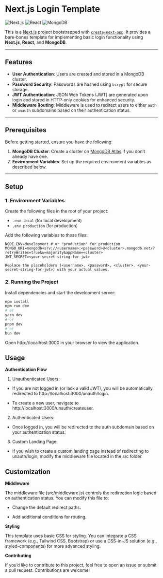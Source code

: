 # Next.js Login Template

![Next.js](https://img.shields.io/badge/Next.js-13-blue?logo=next.js)
![React](https://img.shields.io/badge/React-18-blue?logo=react)
![MongoDB](https://img.shields.io/badge/MongoDB-6-green?logo=mongodb)

This is a [Next.js](https://nextjs.org) project bootstrapped with [`create-next-app`](https://nextjs.org/docs/app/api-reference/cli/create-next-app). It provides a bare-bones template for implementing basic login functionality using **Next.js**, **React**, and **MongoDB**.

---

## Features

- **User Authentication**: Users are created and stored in a MongoDB cluster.
- **Password Security**: Passwords are hashed using `bcrypt` for secure storage.
- **JWT Authentication**: JSON Web Tokens (JWT) are generated upon login and stored in HTTP-only cookies for enhanced security.
- **Middleware Routing**: Middleware is used to redirect users to either `auth` or `unauth` subdomains based on their authentication status.

---

## Prerequisites

Before getting started, ensure you have the following:

1. **MongoDB Cluster**: Create a cluster on [MongoDB Atlas](https://www.mongodb.com/atlas/database) if you don’t already have one.
2. **Environment Variables**: Set up the required environment variables as described below.

---

## Setup

### 1. Environment Variables

Create the following files in the root of your project:

- `.env.local` (for local development)
- `.env.production` (for production)

Add the following variables to these files:

```plaintext
NODE_ENV=development # or "production" for production
MONGO_URI=mongodb+srv://<username>:<password>@<cluster>.mongodb.net/?retryWrites=true&w=majority&appName=<cluster>
JWT_SECRET=<your-secret-string-for-jwt>

Replace the placeholders (<username>, <password>, <cluster>, <your-secret-string-for-jwt>) with your actual values.
```

### 2. Running the Project

Install dependencies and start the development server:

```bash
npm install
npm run dev
# or
yarn dev
# or
pnpm dev
# or
bun dev
```

Open http://localhost:3000 in your browser to view the application.

## Usage

**Authentication Flow**

1. Unauthenticated Users:

- If you are not logged in (or lack a valid JWT), you will be automatically redirected to http://localhost:3000/unauth/login.

- To create a new user, navigate to http://localhost:3000/unauth/createuser.

2. Authenticated Users:

- Once logged in, you will be redirected to the auth subdomain based on your authentication status.

3. Custom Landing Page:

- If you wish to create a custom landing page instead of redirecting to unauth/login, modify the middleware file located in the src folder.

## Customization

**Middleware**

The middleware file (src/middleware.js) controls the redirection logic based on authentication status. You can modify this file to:

- Change the default redirect paths.

- Add additional conditions for routing.

**Styling**

This template uses basic CSS for styling. You can integrate a CSS framework (e.g., Tailwind CSS, Bootstrap) or use a CSS-in-JS solution (e.g., styled-components) for more advanced styling.

**Contributing**

If you’d like to contribute to this project, feel free to open an issue or submit a pull request. Contributions are welcome!
